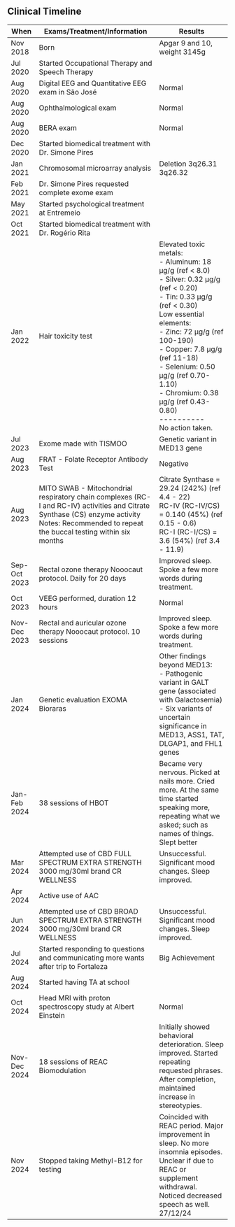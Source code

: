 ## Clinical Timeline

| When | Exams/Treatment/Information | Results |
|------|---------------------------|----------|
| Nov 2018 | Born | Apgar 9 and 10, weight 3145g |
| Jul 2020 | Started Occupational Therapy and Speech Therapy | |
| Aug 2020 | Digital EEG and Quantitative EEG exam in São José | Normal |
| Aug 2020 | Ophthalmological exam | Normal |
| Aug 2020 | BERA exam | Normal |
| Dec 2020 | Started biomedical treatment with Dr. Simone Pires | |
| Jan 2021 | Chromosomal microarray analysis | Deletion 3q26.31 3q26.32 |
| Feb 2021 | Dr. Simone Pires requested complete exome exam | |
| May 2021 | Started psychological treatment at Entremeio | |
| Oct 2021 | Started biomedical treatment with Dr. Rogério Rita | |
| Jan 2022 | Hair toxicity test | Elevated toxic metals:<br>- Aluminum: 18 µg/g (ref < 8.0)<br>- Silver: 0.32 µg/g (ref < 0.20)<br>- Tin: 0.33 µg/g (ref < 0.30)<br>Low essential elements:<br>- Zinc: 72 µg/g (ref 100-190)<br>- Copper: 7.8 µg/g (ref 11-18)<br>- Selenium: 0.50 µg/g (ref 0.70-1.10)<br>- Chromium: 0.38 µg/g (ref 0.43-0.80)<br>----------<br>No action taken. |
| Jul 2023 | Exome made with TISMOO | Genetic variant in MED13 gene |
| Aug 2023 | FRAT - Folate Receptor Antibody Test | Negative |
| Aug 2023 | MITO SWAB - Mitochondrial respiratory chain complexes (RC-I and RC-IV) activities and Citrate Synthase (CS) enzyme activity<br>Notes: Recommended to repeat the buccal testing within six months | Citrate Synthase = 29.24 (242%) (ref 4.4 - 22)<br>RC-IV (RC-IV/CS) = 0.140 (45%) (ref 0.15 - 0.6)<br>RC-I (RC-I/CS) = 3.6 (54%) (ref 3.4 - 11.9) |
| Sep-Oct 2023 | Rectal ozone therapy Nooocaut protocol. Daily for 20 days | Improved sleep. Spoke a few more words during treatment. |
| Oct 2023 | VEEG performed, duration 12 hours | Normal |
| Nov-Dec 2023 | Rectal and auricular ozone therapy Nooocaut protocol. 10 sessions | Improved sleep. Spoke a few more words during treatment. |
| Jan 2024 | Genetic evaluation EXOMA Bioraras | Other findings beyond MED13:<br>- Pathogenic variant in GALT gene (associated with Galactosemia)<br>- Six variants of uncertain significance in MED13, ASS1, TAT, DLGAP1, and FHL1 genes |
| Jan-Feb 2024 | 38 sessions of HBOT | Became very nervous. Picked at nails more. Cried more. At the same time started speaking more, repeating what we asked; such as names of things. Slept better |
| Mar 2024 | Attempted use of CBD FULL SPECTRUM EXTRA STRENGTH 3000 mg/30ml brand CR WELLNESS | Unsuccessful. Significant mood changes. Sleep improved. |
| Apr 2024 | Active use of AAC | |
| Jun 2024 | Attempted use of CBD BROAD SPECTRUM EXTRA STRENGTH 3000 mg/30ml brand CR WELLNESS | Unsuccessful. Significant mood changes. Sleep improved. |
| Jul 2024 | Started responding to questions and communicating more wants after trip to Fortaleza | Big Achievement |
| Aug 2024 | Started having TA at school | |
| Oct 2024 | Head MRI with proton spectroscopy study at Albert Einstein | Normal |
| Nov-Dec 2024 | 18 sessions of REAC Biomodulation | Initially showed behavioral deterioration. Sleep improved. Started repeating requested phrases. After completion, maintained increase in stereotypies. |
| Nov 2024 | Stopped taking Methyl-B12 for testing | Coincided with REAC period. Major improvement in sleep. No more insomnia episodes. Unclear if due to REAC or supplement withdrawal. Noticed decreased speech as well. 27/12/24 |
